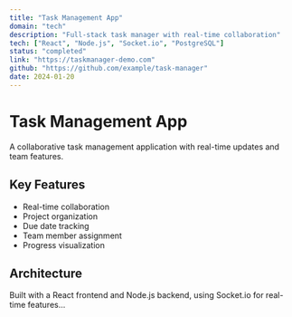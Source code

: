 ```yaml
---
title: "Task Management App"
domain: "tech"
description: "Full-stack task manager with real-time collaboration"
tech: ["React", "Node.js", "Socket.io", "PostgreSQL"]
status: "completed"
link: "https://taskmanager-demo.com"
github: "https://github.com/example/task-manager"
date: 2024-01-20
---
```


# Task Management App

A collaborative task management application with real-time updates and team features.

## Key Features

- Real-time collaboration
- Project organization
- Due date tracking
- Team member assignment
- Progress visualization

## Architecture

Built with a React frontend and Node.js backend, using Socket.io for real-time features...
